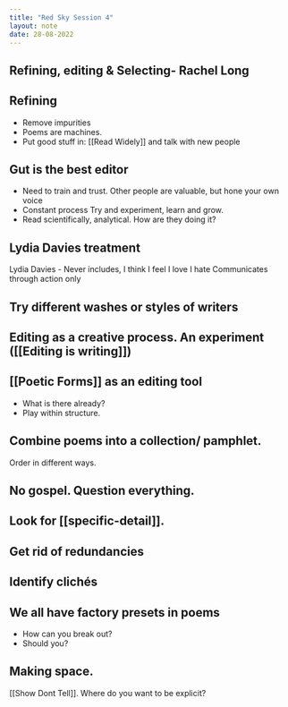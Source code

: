 ```yaml
---
title: "Red Sky Session 4"
layout: note
date: 28-08-2022
---
```


## Refining, editing & Selecting- Rachel Long

## Refining

- Remove impurities
- Poems are machines. 
- Put good stuff in: [[Read Widely]] and talk with new people 

## Gut is the best editor

- Need to train and trust. Other people are valuable, but hone your own voice 
- Constant process Try and experiment, learn and grow. 
- Read scientifically, analytical. How are they doing it?

## Lydia Davies treatment

Lydia Davies - Never includes, I think I feel I love I hate Communicates through action only

## Try different washes or styles of writers

## Editing as a creative process. An experiment ([[Editing is writing]])

## [[Poetic Forms]] as an editing tool

- What is there already? 
- Play within structure.

## Combine poems into a collection/ pamphlet.

Order in different ways.

## No gospel. Question everything.

## Look for [[specific-detail]].

## Get rid of redundancies

## Identify clichés

## We all have factory presets in poems
- How can you break out? 
- Should you?
## Making space.

[[Show Dont Tell]]. Where do you want to be explicit?


